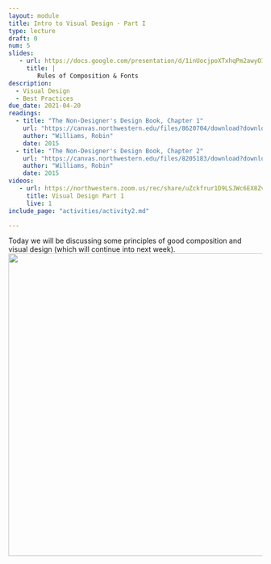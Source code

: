 ```yaml
---
layout: module
title: Intro to Visual Design - Part I
type: lecture
draft: 0
num: 5
slides:
   - url: https://docs.google.com/presentation/d/1inUocjpoXTxhqPm2awyO1MMgTHJj4BPWzCXzVEQQzjA/edit?usp=sharing
     title: |
        Rules of Composition & Fonts
description:
  - Visual Design
  - Best Practices
due_date: 2021-04-20
readings:
  - title: "The Non-Designer's Design Book, Chapter 1"
    url: "https://canvas.northwestern.edu/files/8620704/download?download_frd=1"
    author: "Williams, Robin" 
    date: 2015
  - title: "The Non-Designer's Design Book, Chapter 2"
    url: "https://canvas.northwestern.edu/files/8205183/download?download_frd=1"
    author: "Williams, Robin" 
    date: 2015
videos:
   - url: https://northwestern.zoom.us/rec/share/uZckfrur1D9LSJWc6EX8ZvYsEd3ZX6a8hiMX-PBcmBmwAWqoPqaI3Shm3uhRqMT1
     title: Visual Design Part 1
     live: 1
include_page: "activities/activity2.md"

---
```


Today we will be discussing some principles of good composition and visual design (which  will continue into next week).
<img style="width:600px;display:block;margin:auto;" src="{{site.baseurl}}/assets/images/lecture12/composition.png" />
